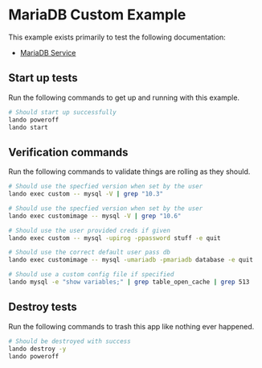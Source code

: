 # MariaDB Custom Example

This example exists primarily to test the following documentation:

* [MariaDB Service](https://docs.lando.dev/plugins/mariadb)

## Start up tests

Run the following commands to get up and running with this example.

```bash
# Should start up successfully
lando poweroff
lando start
```

## Verification commands

Run the following commands to validate things are rolling as they should.

```bash
# Should use the specfied version when set by the user
lando exec custom -- mysql -V | grep "10.3"

# Should use the specfied version when set by the user
lando exec customimage -- mysql -V | grep "10.6"

# Should use the user provided creds if given
lando exec custom -- mysql -upirog -ppassword stuff -e quit

# Should use the correct default user pass db
lando exec customimage -- mysql -umariadb -pmariadb database -e quit

# Should use a custom config file if specified
lando mysql -e "show variables;" | grep table_open_cache | grep 513
```

## Destroy tests

Run the following commands to trash this app like nothing ever happened.

```bash
# Should be destroyed with success
lando destroy -y
lando poweroff
```
